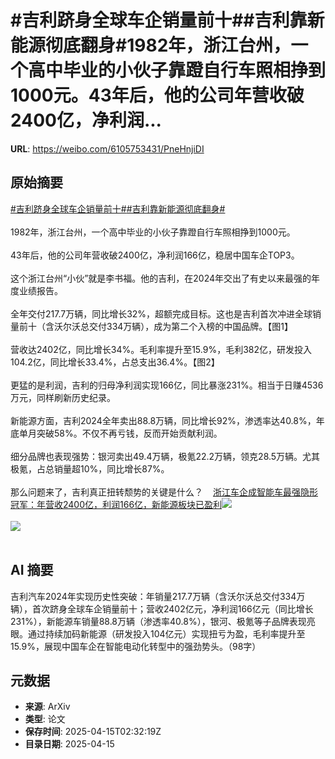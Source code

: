 # #吉利跻身全球车企销量前十##吉利靠新能源彻底翻身#1982年，浙江台州，一个高中毕业的小伙子靠蹬自行车照相挣到1000元。43年后，他的公司年营收破2400亿，净利润...

**URL**: https://weibo.com/6105753431/PneHnjiDI

## 原始摘要

<a href="https://m.weibo.cn/search?containerid=231522type%3D1%26t%3D10%26q%3D%23%E5%90%89%E5%88%A9%E8%B7%BB%E8%BA%AB%E5%85%A8%E7%90%83%E8%BD%A6%E4%BC%81%E9%94%80%E9%87%8F%E5%89%8D%E5%8D%81%23&amp;extparam=%23%E5%90%89%E5%88%A9%E8%B7%BB%E8%BA%AB%E5%85%A8%E7%90%83%E8%BD%A6%E4%BC%81%E9%94%80%E9%87%8F%E5%89%8D%E5%8D%81%23" data-hide=""><span class="surl-text">#吉利跻身全球车企销量前十#</span></a><a href="https://m.weibo.cn/search?containerid=231522type%3D1%26t%3D10%26q%3D%23%E5%90%89%E5%88%A9%E9%9D%A0%E6%96%B0%E8%83%BD%E6%BA%90%E5%BD%BB%E5%BA%95%E7%BF%BB%E8%BA%AB%23&amp;extparam=%23%E5%90%89%E5%88%A9%E9%9D%A0%E6%96%B0%E8%83%BD%E6%BA%90%E5%BD%BB%E5%BA%95%E7%BF%BB%E8%BA%AB%23" data-hide=""><span class="surl-text">#吉利靠新能源彻底翻身#</span></a><br><br>1982年，浙江台州，一个高中毕业的小伙子靠蹬自行车照相挣到1000元。<br><br>43年后，他的公司年营收破2400亿，净利润166亿，稳居中国车企TOP3。<br><br>这个浙江台州“小伙”就是李书福。他的吉利，在2024年交出了有史以来最强的年度业绩报告。<br><br>全年交付217.7万辆，同比增长32%，超额完成目标。这也是吉利首次冲进全球销量前十（含沃尔沃总交付334万辆），成为第二个入榜的中国品牌。【图1】<br><br>营收达2402亿，同比增长34%。毛利率提升至15.9%，毛利382亿，研发投入104.2亿，同比增长33.4%，占总支出36.4%。【图2】<br><br>更猛的是利润，吉利的归母净利润实现166亿，同比暴涨231%。相当于日赚4536万元，同样刷新历史纪录。<br><br>新能源方面，吉利2024全年卖出88.8万辆，同比增长92%，渗透率达40.8%，年底单月突破58%。不仅不再亏钱，反而开始贡献利润。<br><br>细分品牌也表现强势：银河卖出49.4万辆，极氪22.2万辆，领克28.5万辆。尤其极氪，占总销量超10%，同比增长87%。<br><br>那么问题来了，吉利真正扭转颓势的关键是什么？<a href="https://weibo.cn/sinaurl?u=https%3A%2F%2Fmp.weixin.qq.com%2Fs%2FAXLPjJ-b8NXxKgtaYX4itA" data-hide=""><span class="url-icon"><img style="width: 1rem;height: 1rem" src="https://h5.sinaimg.cn/upload/2015/09/25/3/timeline_card_small_web_default.png" referrerpolicy="no-referrer"></span><span class="surl-text">浙江车企成智能车最强隐形冠军：年营收2400亿，利润166亿，新能源板块已盈利</span></a><img style="" src="https://tvax2.sinaimg.cn/large/006Fd7o3gy1i0ggdqk9ybj30pz0e80v5.jpg" referrerpolicy="no-referrer"><br><br><img style="" src="https://tvax1.sinaimg.cn/large/006Fd7o3gy1i0ggds4h3zj30nj0dpjtn.jpg" referrerpolicy="no-referrer"><br><br>

## AI 摘要

吉利汽车2024年实现历史性突破：年销量217.7万辆（含沃尔沃总交付334万辆），首次跻身全球车企销量前十；营收2402亿元，净利润166亿元（同比增长231%），新能源车销量88.8万辆（渗透率40.8%），银河、极氪等子品牌表现亮眼。通过持续加码新能源（研发投入104亿元）实现扭亏为盈，毛利率提升至15.9%，展现中国车企在智能电动化转型中的强劲势头。（98字）

## 元数据

- **来源**: ArXiv
- **类型**: 论文
- **保存时间**: 2025-04-15T02:32:19Z
- **目录日期**: 2025-04-15
